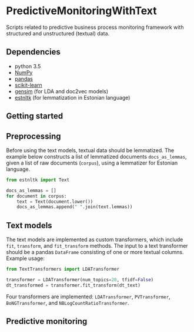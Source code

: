 # PredictiveMonitoringWithText
Scripts related to predictive business process monitoring framework with structured and unstructured (textual) data.


## Dependencies

* python 3.5
* [NumPy](http://www.numpy.org/)
* [pandas](http://pandas.pydata.org/)
* [scikit-learn](http://scikit-learn.org/stable/index.html)
* [gensim](https://radimrehurek.com/gensim/) (for LDA and doc2vec models)
* [estnltk](https://github.com/estnltk/estnltk) (for lemmatization in Estonian language)



## Getting started


## Preprocessing

Before using the text models, textual data should be lemmatized. The example below constructs a list of lemmatized documents `docs_as_lemmas`, given a list of raw documents (`corpus`), using a lemmatizer for Estonian language.

```python
from estnltk import Text

docs_as_lemmas = []
for document in corpus:
    text = Text(document.lower())
    docs_as_lemmas.append(" ".join(text.lemmas))

```
    

## Text models

The text models are implemented as custom transformers, which include `fit`, `transform`, and `fit_transform` methods. The input to a text transformer should be a pandas `DataFrame` consisting of one or more textual columns. Example usage:

```python
from TextTransformers import LDATransformer

transformer = LDATransformer(num_topics=20, tfidf=False)
dt_transformed = transformer.fit_transform(dt_text)

```

Four transformers are implemented: `LDATransformer`, `PVTransformer`, `BoNGTransformer`, and `NBLogCountRatioTransformer`.
    

## Predictive monitoring

